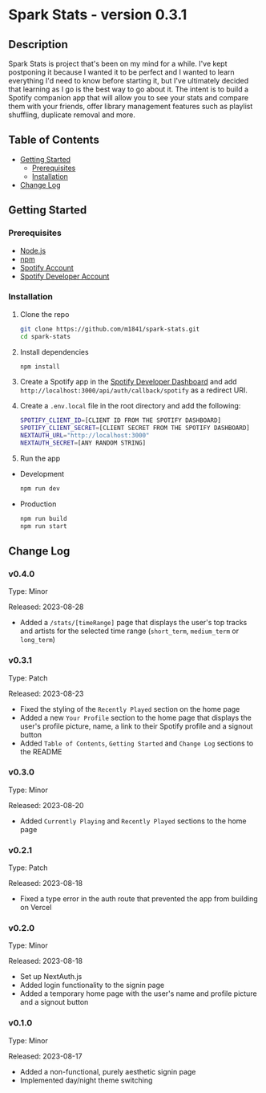 # Spark Stats - version 0.3.1

## Description

Spark Stats is project that's been on my mind for a while. I've kept postponing it because I wanted it to be perfect and I wanted to learn everything I'd need to know before starting it, but I've ultimately decided that learning as I go is the best way to go about it. The intent is to build a Spotify companion app that will allow you to see your stats and compare them with your friends, offer library management features such as playlist shuffling, duplicate removal and more.

## Table of Contents

-   [Getting Started](#getting-started)
    -   [Prerequisites](#prerequisites)
    -   [Installation](#installation)
-   [Change Log](#change-log)

## Getting Started

### Prerequisites

-   [Node.js](https://nodejs.org/en/)
-   [npm](https://www.npmjs.com/)
-   [Spotify Account](https://www.spotify.com/ro-ro/signup)
-   [Spotify Developer Account](https://accounts.spotify.com/en/login?continue=https%3A%2F%2Faccounts.spotify.com%2Foauth2%2Fv2%2Fauth%3Fresponse_type%3Dnone%26client_id%3Dcfe923b2d660439caf2b557b21f31221%26scope%3Demail%2Bopenid%2Bprofile%2Buser-self-provisioning%26redirect_uri%3Dhttps%253A%252F%252Fdeveloper.spotify.com%252Floggedin%26state%3D49db3676-37ae-4f42-b845-ba21844edff7)

### Installation

1. Clone the repo

    ```bash
    git clone https://github.com/m1841/spark-stats.git
    cd spark-stats
    ```

2. Install dependencies

    ```bash
    npm install
    ```

3. Create a Spotify app in the [Spotify Developer Dashboard](https://developer.spotify.com/dashboard/applications) and add `http://localhost:3000/api/auth/callback/spotify` as a redirect URI.

4. Create a `.env.local` file in the root directory and add the following:

    ```bash
    SPOTIFY_CLIENT_ID=[CLIENT ID FROM THE SPOTIFY DASHBOARD]
    SPOTIFY_CLIENT_SECRET=[CLIENT SECRET FROM THE SPOTIFY DASHBOARD]
    NEXTAUTH_URL="http://localhost:3000"
    NEXTAUTH_SECRET=[ANY RANDOM STRING]
    ```

5. Run the app

-   Development
    ```bash
    npm run dev
    ```
-   Production
    ```bash
    npm run build
    npm run start
    ```

## Change Log

### v0.4.0

Type: Minor

Released: 2023-08-28

-   Added a `/stats/[timeRange]` page that displays the user's top tracks and artists for the selected time range (`short_term`, `medium_term` or `long_term`)

### v0.3.1

Type: Patch

Released: 2023-08-23

-   Fixed the styling of the `Recently Played` section on the home page
-   Added a new `Your Profile` section to the home page that displays the user's profile picture, name, a link to their Spotify profile and a signout button
-   Added `Table of Contents`, `Getting Started` and `Change Log` sections to the README

### v0.3.0

Type: Minor

Released: 2023-08-20

-   Added `Currently Playing` and `Recently Played` sections to the home page

### v0.2.1

Type: Patch

Released: 2023-08-18

-   Fixed a type error in the auth route that prevented the app from building on Vercel

### v0.2.0

Type: Minor

Released: 2023-08-18

-   Set up NextAuth.js
-   Added login functionality to the signin page
-   Added a temporary home page with the user's name and profile picture and a signout button

### v0.1.0

Type: Minor

Released: 2023-08-17

-   Added a non-functional, purely aesthetic signin page
-   Implemented day/night theme switching
